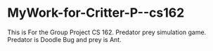 # MyWork-for-Critter-P--cs162
This is For the Group Project CS 162. Predator prey simulation game. Predator is Doodle Bug and prey is Ant. 
